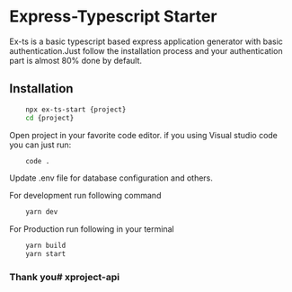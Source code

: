 # Express-Typescript Starter
Ex-ts is a basic typescript based express application generator with basic authentication.Just follow the 
installation process and your authentication part is almost 80% done by default.

## Installation

``` sh
    npx ex-ts-start {project}
    cd {project}
```

Open project in your favorite code editor. if you using Visual studio code you can just run: 
``` sh
    code .
```
Update .env file for database configuration and others.

For development run following command

``` sh
    yarn dev
```
For Production run following in your terminal
``` sh
    yarn build
    yarn start
```
### Thank you# xproject-api
